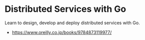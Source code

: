 # Distributed Services with Go

Learn to design, develop and deploy distributed services with Go.

- https://www.oreilly.co.jp/books/9784873119977/
